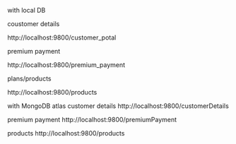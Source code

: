 
with local DB

coustomer details

http://localhost:9800/customer_potal

premium payment

http://localhost:9800/premium_payment

plans/products

http://localhost:9800/products

with MongoDB atlas
customer details
http://localhost:9800/customerDetails

premium payment
http://localhost:9800/premiumPayment

products
http://localhost:9800/products




